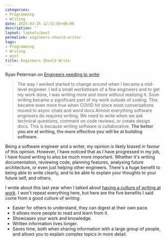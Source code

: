 ```yaml
---
categories:
- Programming
- Writing
date: 2023-03-25 12:32:03+00:00
description: ''
layout: layouts/post
permalink: engineers-should-write/
tags:
- Programming
- Writing
- post
title: Engineers Should Write
---
```


Ryan Peterman on [Engineers needing to write](https://www.developing.dev/p/why-engineers-need-to-write):

> The way I worked started to change around when I became a mid-level engineer. I led a small workstream of a few engineers and to get my work done, I was writing more and more without realizing it. Soon writing became a significant part of my work outside of coding. This became even more true when COVID hit since most conversations moved to async chats and word docs.Almost everything software engineers do requires writing. We need to write when we ask technical questions, comment on code reviews, or create design docs. This is because writing software is collaborative. **The better you are at writing, the more effective you will be at building software.**

Being a software engineer and a writer, my opinion is likely biased in favour of this opinion. However, I have noticed that as I have progressed in my job, I have found writing to also be much more important. Whether it's writing documentation, reviewing code, planning features, analysing future architecture, or even just helping other engineers. There's a huge benefit to being able to write clearly, and to be able to explain your thoughts to your future self, and others.

I wrote about this last year when I talked about [having a culture of writing at work](https://chrishannah.me/having-a-culture-of-writing-at-work/). I won't repeat everything here, but here are the five benefits I said come from a good culture of writing:

* Easier for others to understand, they can digest at their own pace.
* It allows more people to read and learn from it.
* Showcases your work and knowledge.
* Written information lives longer.
* Saves time, both when sharing information with a large group of people, and allows you to explain complex topics in more detail.